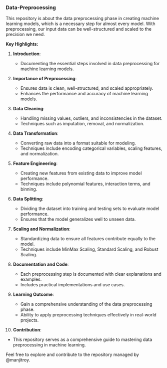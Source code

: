 ### Data-Preprocessing

This repository is about the data preprocessing phase in creating machine learning models, which is a necessary step for almost every model. With preprocessing, our input data can be well-structured and scaled to the precision we need.

**Key Highlights:**

1. **Introduction**:
   - Documenting the essential steps involved in data preprocessing for machine learning models.

2. **Importance of Preprocessing**:
   - Ensures data is clean, well-structured, and scaled appropriately.
   - Enhances the performance and accuracy of machine learning models.

3. **Data Cleaning**:
   - Handling missing values, outliers, and inconsistencies in the dataset.
   - Techniques such as imputation, removal, and normalization.

4. **Data Transformation**:
   - Converting raw data into a format suitable for modeling.
   - Techniques include encoding categorical variables, scaling features, and normalization.

5. **Feature Engineering**:
   - Creating new features from existing data to improve model performance.
   - Techniques include polynomial features, interaction terms, and binning.

6. **Data Splitting**:
   - Dividing the dataset into training and testing sets to evaluate model performance.
   - Ensures that the model generalizes well to unseen data.

7. **Scaling and Normalization**:
   - Standardizing data to ensure all features contribute equally to the model.
   - Techniques include MinMax Scaling, Standard Scaling, and Robust Scaling.

8. **Documentation and Code**:
   - Each preprocessing step is documented with clear explanations and examples.
   - Includes practical implementations and use cases.

9. **Learning Outcome**:
   - Gain a comprehensive understanding of the data preprocessing phase.
   - Ability to apply preprocessing techniques effectively in real-world projects.

10. **Contribution**:
   - This repository serves as a comprehensive guide to mastering data preprocessing in machine learning.

Feel free to explore and contribute to the repository managed by @manjitroy.